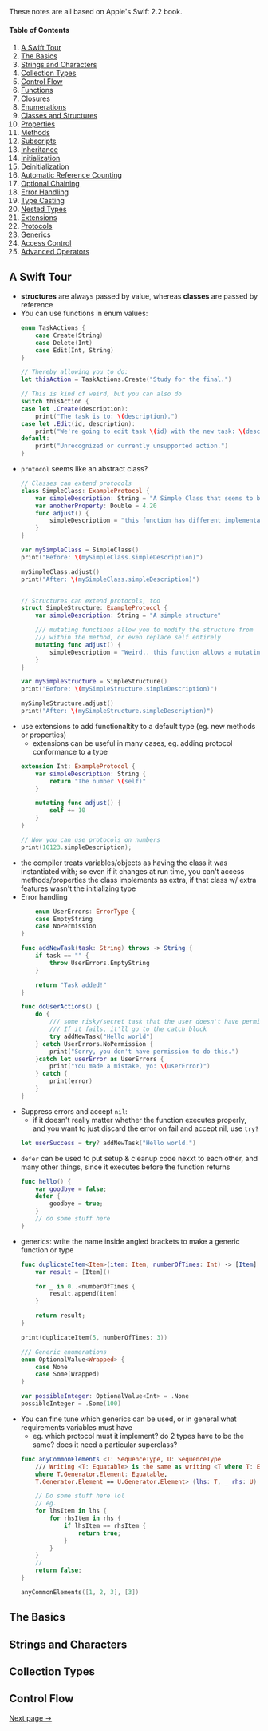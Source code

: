 These notes are all based on Apple's Swift 2.2 book.

#### Table of Contents
1. [A Swift Tour](#a-swift-tour)
2. [The Basics](#the-basics)
3. [Strings and Characters](#strings-and-characters)
4. [Collection Types](#collection-types)
5. [Control Flow](#control-flow)
6. [Functions](Swift_2.md#functions)
7. [Closures](Swift_2.md#closures)
8. [Enumerations](Swift_2.md#enumerations)
9. [Classes and Structures](Swift_2.md#classes-and-structures)
10. [Properties](Swift_2.md#properties)
11. [Methods](Swift_2.md#methods)
12. [Subscripts](Swift_3.md#subscripts)
13. [Inheritance](Swift_3.md#inheritance)
14. [Initialization](Swift_3.md#initialization)
15. [Deinitialization](Swift_3.md#deinitialization)
16. [Automatic Reference Counting](Swift_3.md#automatic-reference-counting)
17. [Optional Chaining](Swift_3.md#optional-chaining)
18. [Error Handling](Swift_3.md#error-handling)
19. [Type Casting](Swift_4.md#type-casting)
20. [Nested Types](Swift_4.md#nested-types)
21. [Extensions](Swift_4.md#extensions)
22. [Protocols](Swift_4.md#protocols)
23. [Generics](Swift_4.md#generics)
24. [Access Control](Swift_4.md#access-control)
25. [Advanced Operators](Swift_4.md#advanced-operators)

## A Swift Tour

* __structures__ are always passed by value, whereas __classes__ are passed by reference
* You can use functions in enum values: 
    ```swift
    enum TaskActions {
        case Create(String)
        case Delete(Int)
        case Edit(Int, String)
    }
  
    // Thereby allowing you to do:
    let thisAction = TaskActions.Create("Study for the final.")

    // This is kind of weird, but you can also do
    switch thisAction {
    case let .Create(description):
        print("The task is to: \(description).")
    case let .Edit(id, description):
        print("We're going to edit task \(id) with the new task: \(description)")
    default:
        print("Unrecognized or currently unsupported action.")
    }
    ```
* `protocol` seems like an abstract class?
    ```swift
    // Classes can extend protocols
    class SimpleClass: ExampleProtocol {
        var simpleDescription: String = "A Simple Class that seems to be extending ExampleProtocol"
        var anotherProperty: Double = 4.20
        func adjust() {
            simpleDescription = "this function has different implementations"
        }
    }
    
    var mySimpleClass = SimpleClass()
    print("Before: \(mySimpleClass.simpleDescription)")
    
    mySimpleClass.adjust()
    print("After: \(mySimpleClass.simpleDescription)")
    
    
    // Structures can extend protocols, too
    struct SimpleStructure: ExampleProtocol {
        var simpleDescription: String = "A simple structure"
    
        /// mutating functions allow you to modify the structure from
        /// within the method, or even replace self entirely
        mutating func adjust() {
            simpleDescription = "Weird.. this function allows a mutating func"
        }
    }
    
    var mySimpleStructure = SimpleStructure()
    print("Before: \(mySimpleStructure.simpleDescription)")
    
    mySimpleStructure.adjust()
    print("After: \(mySimpleStructure.simpleDescription)")
    ```
* use extensions to add functionaltity to a default type (eg. new methods or properties)
    * extensions can be useful in many cases, eg. adding protocol conformance to a type
    ```swift
    extension Int: ExampleProtocol {
        var simpleDescription: String {
            return "The number \(self)"
        }
    
        mutating func adjust() {
            self += 10
        }
    }
    
    // Now you can use protocols on numbers
    print(10123.simpleDescription);
    ```
* the compiler treats variables/objects as having the class it was instantiated with; so even if it changes at run time, you can't access methods/properties the class implements as extra, if that class w/ extra features wasn't the initializing type
* Error handling
    ```swift
        enum UserErrors: ErrorType {
        case EmptyString
        case NoPermission
    }
    
    func addNewTask(task: String) throws -> String {
        if task == "" {
            throw UserErrors.EmptyString
        }
    
        return "Task added!"
    }
    
    func doUserActions() {
        do {
            /// some risky/secret task that the user doesn't have permission for
            /// If it fails, it'll go to the catch block
            try addNewTask("Hello world")
        } catch UserErrors.NoPermission {
            print("Sorry, you don't have permission to do this.")
        }catch let userError as UserErrors {
            print("You made a mistake, yo: \(userError)")
        } catch {
            print(error)
        }
    }
    ```
* Suppress errors and accept `nil`:
    * if it doesn't really matter whether the function executes properly, and you want to just discard the error on fail and accept nil, use `try?`
    ```swift
    let userSuccess = try? addNewTask("Hello world.")
    ```
* `defer` can be used to put setup & cleanup code nexxt to each other, and many other things, since it executes before the function returns
    ```swift
    func hello() {
        var goodbye = false;
        defer {
            goodbye = true;
        }
        // do some stuff here
    }
    ```
*  generics: write the name inside angled brackets to make a generic function or type
    ```swift
    func duplicateItem<Item>(item: Item, numberOfTimes: Int) -> [Item] {
        var result = [Item]()
    
        for _ in 0..<numberOfTimes {
            result.append(item)
        }
    
        return result;
    }
    
    print(duplicateItem(5, numberOfTimes: 3))
    
    /// Generic enumerations
    enum OptionalValue<Wrapped> {
        case None
        case Some(Wrapped)
    }
    
    var possibleInteger: OptionalValue<Int> = .None
    possibleInteger = .Some(100)

    ```
*  You can fine tune which generics can be used, or in general what requirements variables must have
    * eg. which protocol must it implement? do 2 types have to be the same? does it need a particular superclass?
    ```swift
    func anyCommonElements <T: SequenceType, U: SequenceType
        /// Writing <T: Equatable> is the same as writing <T where T: Equatable>
        where T.Generator.Element: Equatable,
        T.Generator.Element == U.Generator.Element> (lhs: T, _ rhs: U) -> Bool {
    
        // Do some stuff here lol
        // eg.
        for lhsItem in lhs {
            for rhsItem in rhs {
                if lhsItem == rhsItem {
                    return true;
                }
            }
        }
        //
        return false;
    }
    
    anyCommonElements([1, 2, 3], [3])
    ```

## The Basics

## Strings and Characters

## Collection Types

## Control Flow


[Next page ->](Swift_2.md)
